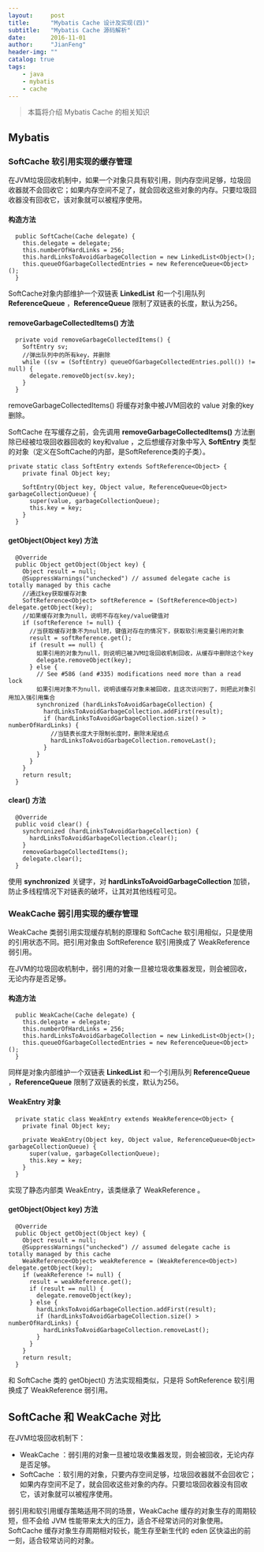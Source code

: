 ```yaml
---
layout:     post
title:      "Mybatis Cache 设计及实现(四)"
subtitle:   "Mybatis Cache 源码解析"
date:       2016-11-01
author:     "JianFeng"
header-img: ""
catalog: true
tags:
    - java
    - mybatis
    - cache
---
```


> 本篇将介绍 Mybatis Cache 的相关知识

## Mybatis

### SoftCache 软引用实现的缓存管理

在JVM垃圾回收机制中，如果一个对象只具有软引用，则内存空间足够，垃圾回收器就不会回收它；如果内存空间不足了，就会回收这些对象的内存。只要垃圾回收器没有回收它，该对象就可以被程序使用。

#### 构造方法

	  public SoftCache(Cache delegate) {
	    this.delegate = delegate;
	    this.numberOfHardLinks = 256;
	    this.hardLinksToAvoidGarbageCollection = new LinkedList<Object>();
	    this.queueOfGarbageCollectedEntries = new ReferenceQueue<Object>();
	  }

SoftCache对象内部维护一个双链表 **LinkedList** 和一个引用队列 **ReferenceQueue** ，**ReferenceQueue** 限制了双链表的长度，默认为256。

#### removeGarbageCollectedItems() 方法

	  private void removeGarbageCollectedItems() {
	    SoftEntry sv;
		//弹出队列中的所有key，并删除
	    while ((sv = (SoftEntry) queueOfGarbageCollectedEntries.poll()) != null) {
	      delegate.removeObject(sv.key);
	    }
	  }

removeGarbageCollectedItems() 将缓存对象中被JVM回收的 value 对象的key删除。

SoftCache 在写缓存之前，会先调用 **removeGarbageCollectedItems()** 方法删除已经被垃圾回收器回收的 key和value ，之后想缓存对象中写入 **SoftEntry** 类型的对象（定义在SoftCache的内部，是SoftReference类的子类）。

	private static class SoftEntry extends SoftReference<Object> {
	    private final Object key;
	
	    SoftEntry(Object key, Object value, ReferenceQueue<Object> garbageCollectionQueue) {
	      super(value, garbageCollectionQueue);
	      this.key = key;
	    }
	  }


#### getObject(Object key) 方法


	  @Override
	  public Object getObject(Object key) {
	    Object result = null;
	    @SuppressWarnings("unchecked") // assumed delegate cache is totally managed by this cache
        //通过key获取缓存对象
	    SoftReference<Object> softReference = (SoftReference<Object>) delegate.getObject(key);
        //如果缓存对象为null，说明不存在key/value键值对
	    if (softReference != null) {
          //当获取缓存对象不为null时，键值对存在的情况下，获取软引用变量引用的对象
	      result = softReference.get();
	      if (result == null) {
            如果引用的对象为null，则说明已被JVM垃圾回收机制回收，从缓存中删除这个key
	        delegate.removeObject(key);
	      } else {
	        // See #586 (and #335) modifications need more than a read lock 
            如果引用对象不为null，说明该缓存对象未被回收，且这次访问到了，则把此对象引用加入强引用集合
	        synchronized (hardLinksToAvoidGarbageCollection) {
	          hardLinksToAvoidGarbageCollection.addFirst(result);
	          if (hardLinksToAvoidGarbageCollection.size() > numberOfHardLinks) {
                //当链表长度大于限制长度时，删除末尾结点
	            hardLinksToAvoidGarbageCollection.removeLast();
	          }
	        }
	      }
	    }
	    return result;
	  }

#### clear() 方法

	  @Override
	  public void clear() {
	    synchronized (hardLinksToAvoidGarbageCollection) {
	      hardLinksToAvoidGarbageCollection.clear();
	    }
	    removeGarbageCollectedItems();
	    delegate.clear();
	  }

使用 **synchronized** 关键字，对 **hardLinksToAvoidGarbageCollection** 加锁，防止多线程情况下对链表的破坏，让其对其他线程可见。

### WeakCache 弱引用实现的缓存管理

WeakCache 类弱引用实现缓存机制的原理和 SoftCache 软引用相似，只是使用的引用状态不同。把引用对象由 SoftReference 软引用换成了 WeakReference 弱引用。

在JVM的垃圾回收机制中，弱引用的对象一旦被垃圾收集器发现，则会被回收，无论内存是否足够。

#### 构造方法

	  public WeakCache(Cache delegate) {
	    this.delegate = delegate;
	    this.numberOfHardLinks = 256;
	    this.hardLinksToAvoidGarbageCollection = new LinkedList<Object>();
	    this.queueOfGarbageCollectedEntries = new ReferenceQueue<Object>();
	  }

同样是对象内部维护一个双链表 **LinkedList** 和一个引用队列 **ReferenceQueue** ，**ReferenceQueue** 限制了双链表的长度，默认为256。


#### WeakEntry 对象

	  private static class WeakEntry extends WeakReference<Object> {
	    private final Object key;
	
	    private WeakEntry(Object key, Object value, ReferenceQueue<Object> garbageCollectionQueue) {
	      super(value, garbageCollectionQueue);
	      this.key = key;
	    }
	  }

实现了静态内部类 WeakEntry，该类继承了 WeakReference 。


#### getObject(Object key) 方法


	  @Override
	  public Object getObject(Object key) {
	    Object result = null;
	    @SuppressWarnings("unchecked") // assumed delegate cache is totally managed by this cache
	    WeakReference<Object> weakReference = (WeakReference<Object>) delegate.getObject(key);
	    if (weakReference != null) {
	      result = weakReference.get();
	      if (result == null) {
	        delegate.removeObject(key);
	      } else {
	        hardLinksToAvoidGarbageCollection.addFirst(result);
	        if (hardLinksToAvoidGarbageCollection.size() > numberOfHardLinks) {
	          hardLinksToAvoidGarbageCollection.removeLast();
	        }
	      }
	    }
	    return result;
	  }

和 SoftCache 类的 getObject() 方法实现相类似，只是将 SoftReference 软引用换成了 WeakReference 弱引用。

## SoftCache 和 WeakCache 对比

在JVM垃圾回收机制下：

- WeakCache ：弱引用的对象一旦被垃圾收集器发现，则会被回收，无论内存是否足够。
- SoftCache ：软引用的对象，只要内存空间足够，垃圾回收器就不会回收它；如果内存空间不足了，就会回收这些对象的内存。只要垃圾回收器没有回收它，该对象就可以被程序使用。

弱引用和软引用缓存策略适用不同的场景，WeakCache 缓存的对象生存的周期较短，但不会给 JVM 性能带来太大的压力，适合不经常访问的对象使用。SoftCache 缓存对象生存周期相对较长，能生存至新生代的 eden 区快溢出的前一刻，适合较常访问的对象。